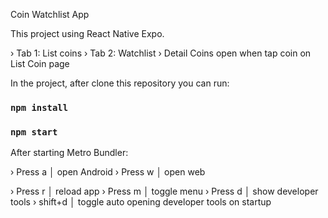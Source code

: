 Coin Watchlist App

This project using React Native Expo.

› Tab 1: List coins
› Tab 2: Watchlist
› Detail Coins open when tap coin on List Coin page

In the project, after clone this repository you can run:

### `npm install`
### `npm start`

After starting Metro Bundler:

› Press a │ open Android
› Press w │ open web

› Press r │ reload app
› Press m │ toggle menu
› Press d │ show developer tools
› shift+d │ toggle auto opening developer tools on startup

